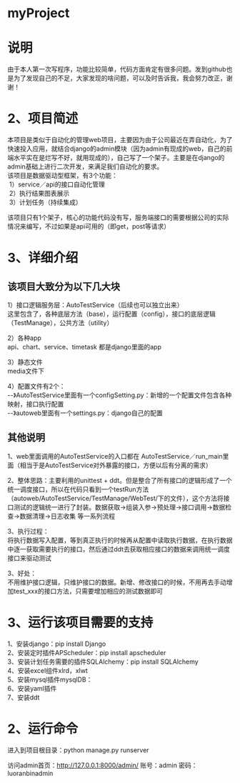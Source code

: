 # myProject
说明<br>
=
由于本人第一次写程序，功能比较简单，代码方面肯定有很多问题。发到github也是为了发现自己的不足，大家发现的啥问题，可以及时告诉我，我会努力改正，谢谢！<br>

2、项目简述<br>
=

本项目是类似于自动化的管理web项目，主要因为由于公司最近在弄自动化，为了快速投入应用，就结合django的admin模块（因为admin有现成的web，自己的前端水平实在是烂写不好，就用现成的），自己写了一个架子。主要是在django的admin基础上进行二次开发，来满足我们自动化的要求。<br>
该项目是数据驱动型框架，有3个功能：<br>
  1）service／api的接口自动化管理<br>
  2）执行结果图表展示<br>
  3）计划任务（持续集成）<br>

该项目只有1个架子，核心的功能代码没有写，服务端接口的需要根据公司的实际情况来编写，不过如果是api可用的（即get，post等请求）<br>

3、详细介绍<br>
=
该项目大致分为以下几大块<br>
-
1）接口逻辑服务层：AutoTestService（后续也可以独立出来）<br>
这里包含了，各种底层方法（base），运行配置（config），接口的底层逻辑（TestManage），公共方法（utility）<br>

2）各种app<br>
api、chart、service、timetask 都是django里面的app<br>

3）静态文件<br>
media文件下<br>

4）配置文件有2个：<br>
--》AutoTestService里面有一个configSetting.py：新增的一个配置文件包含各种映射，接口执行配置<br>
--》autoweb里面有一个settings.py：django自己的配置<br>


其他说明<br>
-
1、web里面调用的AutoTestService的入口都在 AutoTestService／run_main里面（相当于是AutoTestService对外暴露的接口，方便以后有分离的需求）<br>

2、整体思路：主要利用的unittest + ddt。但是整合了所有接口的逻辑形成了一个统一调度接口，所以在代码只看到一个testRun方法（autoweb/AutoTestService/TestManage/WebTest/下的文件），这个方法将接口测试的逻辑统一进行了封装。数据获取->组装入参->预处理->接口调用->数据检查->数据清理->日志收集 等一系列流程<br>

3、执行过程：<br>
将执行数据写入配置，等到真正执行的时候再从配置中读取执行数据，在执行数据中逐一获取需要执行的接口，然后通过ddt去获取相应接口的数据来调用统一调度接口来驱动测试<br>

3、好处：<br>
不用维护接口逻辑，只维护接口的数据。新增、修改接口的时候，不用再去手动增加test_xxx的接口方法，只需要增加相应的测试数据即可<br>


3、运行该项目需要的支持<br>
=
1、安装django：pip install Django<br>
2、安装定时插件APScheduler：pip install apscheduler<br>
3、安装计划任务需要的插件SQLAlchemy：pip install SQLAlchemy<br>
4、安装excel组件xlrd，xlwt<br>
5、安装mysql插件mysqlDB：<br>
6、安装yaml插件<br>
7、安装ddt


2、运行命令<br>
=
进入到项目根目录：python manage.py runserver<br>

访问admin首页：http://127.0.0.1:8000/admin/        账号：admin  密码：luoranbinadmin
